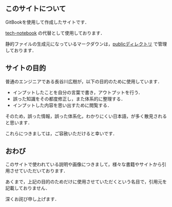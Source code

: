 ## このサイトについて

GitBookを使用して作成したサイトです．

[tech-notebook](https://github.com/Hiroki-IT/tech-notebook) の代替として使用しております．

静的ファイルの生成元になっているマークダウンは，[publicディレクトリ](https://github.com/Hiroki-IT/tech-notebook_gitbook/tree/main/public) で管理しております．

## サイトの目的

普通のエンジニアである長谷川広樹が，以下の目的のために使用しています．

- インプットしたことを自分の言葉で書き，アウトプットを行う．
- 誤った知識をその都度修正し，また体系的に整理する．
- インプットした内容を思い出すために閲覧する．

そのため，誤った情報，誤った体系化，わかりにくい日本語，が多く散見されると思います．

これらにつきましては，ご容赦いただけると幸いです．

## おわび

このサイトで使われている説明や画像につきまして，様々な書籍やサイトから引用させていただいております．

あくまで，上記の目的のためだけに使用させていただくという名目で，引用元を記載しておりません．

深くお詫び申し上げます．
